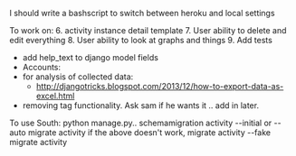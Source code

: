 I should write a bashscript to switch between heroku and local settings

To work on:
6. activity instance detail template
7. User ability to delete and edit everything
8. User ability to look at graphs and things
9. Add tests

- add help_text to django model fields
- Accounts:
- for analysis of collected data:
	- http://djangotricks.blogspot.com/2013/12/how-to-export-data-as-excel.html
- removing tag functionality. Ask sam if he wants it .. add in later.

To use South:
	python manage.py..
		schemamigration activity --initial or --auto
		migrate activity
		if the above doesn't work, 
			migrate activity --fake
			migrate activity


